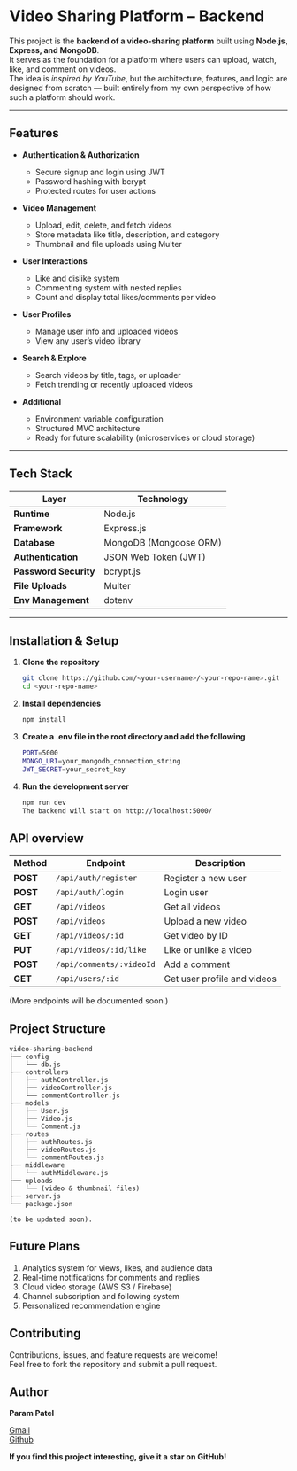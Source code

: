 # Video Sharing Platform – Backend

This project is the **backend of a video-sharing platform** built using **Node.js, Express, and MongoDB**.  
It serves as the foundation for a platform where users can upload, watch, like, and comment on videos.  
The idea is *inspired by YouTube*, but the architecture, features, and logic are designed from scratch — built entirely from my own perspective of how such a platform should work.

---

## Features

- **Authentication & Authorization**
  - Secure signup and login using JWT
  - Password hashing with bcrypt
  - Protected routes for user actions

- **Video Management**
  - Upload, edit, delete, and fetch videos
  - Store metadata like title, description, and category
  - Thumbnail and file uploads using Multer

- **User Interactions**
  - Like and dislike system
  - Commenting system with nested replies
  - Count and display total likes/comments per video

- **User Profiles**
  - Manage user info and uploaded videos
  - View any user’s video library

- **Search & Explore**
  - Search videos by title, tags, or uploader
  - Fetch trending or recently uploaded videos

- **Additional**
  - Environment variable configuration
  - Structured MVC architecture
  - Ready for future scalability (microservices or cloud storage)

---

## Tech Stack

| Layer | Technology |
|--------|-------------|
| **Runtime** | Node.js |
| **Framework** | Express.js |
| **Database** | MongoDB (Mongoose ORM) |
| **Authentication** | JSON Web Token (JWT) |
| **Password Security** | bcrypt.js |
| **File Uploads** | Multer |
| **Env Management** | dotenv |

---

## Installation & Setup

1. **Clone the repository**
   ```bash
   git clone https://github.com/<your-username>/<your-repo-name>.git
   cd <your-repo-name>

2. **Install dependencies**
    ```bash
    npm install

3. **Create a .env file in the root directory and add the following**
    ```bash
    PORT=5000
    MONGO_URI=your_mongodb_connection_string
    JWT_SECRET=your_secret_key

4. **Run the development server**
    ```bash
    npm run dev
    The backend will start on http://localhost:5000/

## API overview

| Method   | Endpoint                 | Description                 |
| -------- | ------------------------ | --------------------------- |
| **POST** | `/api/auth/register`     | Register a new user         |
| **POST** | `/api/auth/login`        | Login user                  |
| **GET**  | `/api/videos`            | Get all videos              |
| **POST** | `/api/videos`            | Upload a new video          |
| **GET**  | `/api/videos/:id`        | Get video by ID             |
| **PUT**  | `/api/videos/:id/like`   | Like or unlike a video      |
| **POST** | `/api/comments/:videoId` | Add a comment               |
| **GET**  | `/api/users/:id`         | Get user profile and videos |
(More endpoints will be documented soon.)

## Project Structure
```
video-sharing-backend
├── config
│   └── db.js
├── controllers
│   ├── authController.js
│   ├── videoController.js
│   └── commentController.js
├── models
│   ├── User.js
│   ├── Video.js
│   └── Comment.js
├── routes
│   ├── authRoutes.js
│   ├── videoRoutes.js
│   └── commentRoutes.js
├── middleware
│   └── authMiddleware.js
├── uploads
│   └── (video & thumbnail files)
├── server.js
└── package.json

(to be updated soon).
```

## Future Plans
1. Analytics system for views, likes, and audience data
2. Real-time notifications for comments and replies
3. Cloud video storage (AWS S3 / Firebase)
4. Channel subscription and following system
5. Personalized recommendation engine

## Contributing
Contributions, issues, and feature requests are welcome!  
Feel free to fork the repository and submit a pull request.

## Author 
**Param Patel**

[Gmail](parampatel2725@gmail.com)  
[Github](https://github.com/Param2725)

**If you find this project interesting, give it a star on GitHub!**